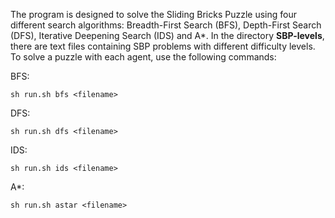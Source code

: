 The program is designed to solve the Sliding Bricks Puzzle using four different search algorithms: Breadth-First Search (BFS), Depth-First Search (DFS), Iterative Deepening
Search (IDS) and A*. In the directory **SBP-levels**, there are text files containing
SBP problems with different difficulty levels. To solve a puzzle with each agent, use the following commands:

BFS:
```
sh run.sh bfs <filename>
```

DFS:
```
sh run.sh dfs <filename>
```

IDS:
```
sh run.sh ids <filename>
```

A*: 
```
sh run.sh astar <filename>
```
